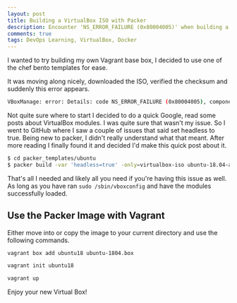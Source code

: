 ```yaml
---
layout: post
title: Building a VirtualBox ISO with Packer
description: Encounter 'NS_ERROR_FAILURE (0x80004005)' when building a vagrant base box image with packer.
comments: true
tags: DevOps Learning, VirtualBox, Docker
---
```


I wanted to try building my own Vagrant base box, I decided to use one of the chef bento templates for ease.

It was moving along nicely, downloaded the ISO, verified the checksum and suddenly this error appears.

```bash 
VBoxManage: error: Details: code NS_ERROR_FAILURE (0x80004005), component MachineWrap, interface IMachine packer
```

Not quite sure where to start I decided to do a quick Google, read some posts about VirtualBox modules. I was quite sure that wasn't my issue. So I went to GitHub where I saw a couple of issues that said set headless to true. Being new to packer, I didn't really understand what that meant. After more reading I finally found it and decided I'd make this quick post about it.

```bash
$ cd packer_templates/ubuntu
$ packer build -var 'headless=true' -only=virtualbox-iso ubuntu-18.04-amd64.json
```

That's all I needed and likely all you need if you're having this issue as well. As long as you have ran `sudo /sbin/vboxconfig` and have the modules successfully loaded.

## Use the Packer Image with Vagrant

Either move into or copy the image to your current directory and use the following commands.

```bash
vagrant box add ubuntu18 ubuntu-1804.box

vagrant init ubuntu18

vagrant up
```

Enjoy your new Virtual Box!

